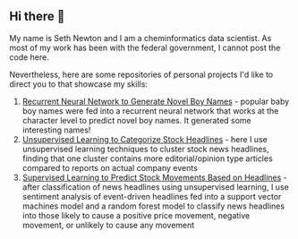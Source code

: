 ## Hi there 👋

My name is Seth Newton and I am a cheminformatics data scientist. As most of my work has been with the federal government, I cannot post the code here. 

Nevertheless, here are some repositories of personal projects I'd like to direct you to that showcase my skills:
<ol>
  <li><a href="https://github.com/SethRNewton/Recurrent-Neural-Network-for-Generating-Novel-Baby-Boy-Names">Recurrent Neural Network to Generate Novel Boy Names</a> - popular baby boy names were fed into a recurrent neural network that works at the character level to predict novel boy names. It generated some interesting names!</li>
  <li><a href = "https://github.com/SethRNewton/Unsupervised-Learning-to-Categorize-Stock-News-Headlines">Unsupervised Learning to Categorize Stock Headlines</a> - here I use unsupervised learning techniques to cluster stock news headlines, finding that one cluster contains more editorial/opinion type articles compared to reports on actual company events</li>
    <li><a href="https://github.com/SethRNewton/Machine-Learning-to-Understand-Stock-News">Supervised Learning to Predict Stock Movements Based on Headlines</a> - after classification of news headlines using unsupervised learning, I use sentiment analysis of event-driven headlines fed into a support vector machines model and a random forest model to classify news headlines into those likely to cause a positive price movement, negative movement, or unlikely to cause any movement</li>
  
</ol>

